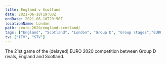 ```yaml
---
title: England v Scotland
date: 2021-06-18T19:00Z
endDate: 2021-06-18T20:50Z
locationName: London
path: /euro-2020/england-scotland/
tags: ["England", "Scotland", "London", "Group D", "Group stages","EURO 2020"]
tv: ["ITV", "STV"]
---
```

The 21st game of the (delayed) EURO 2020 competition between Group D rivals, England and Scotland.
